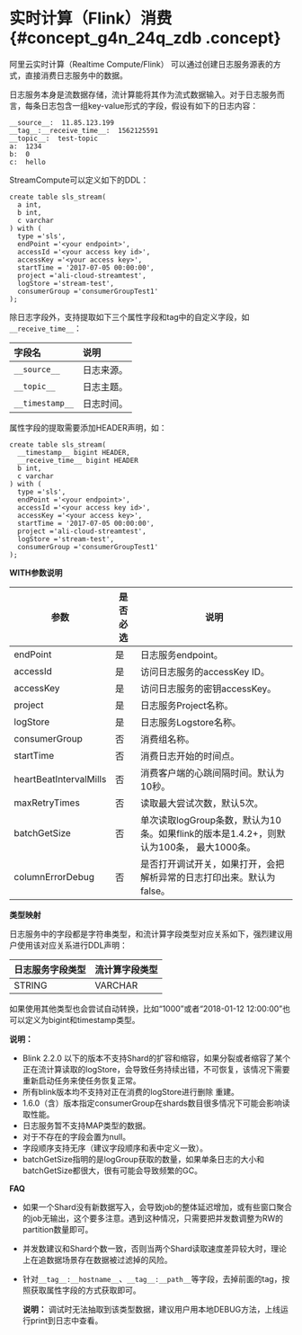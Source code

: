 # 实时计算（Flink）消费 {#concept_g4n_24q_zdb .concept}

阿里云实时计算（Realtime Compute/Flink） 可以通过创建日志服务源表的方式，直接消费日志服务中的数据。

日志服务本身是流数据存储，流计算能将其作为流式数据输入。对于日志服务而言，每条日志包含一组key-value形式的字段，假设有如下的日志内容：

``` {#codeblock_cyo_i18_xuy}
__source__:  11.85.123.199
__tag__:__receive_time__:  1562125591
__topic__:  test-topic
a:  1234
b:  0
c:  hello
```

StreamCompute可以定义如下的DDL：

``` {#codeblock_ayq_rm4_93n}
create table sls_stream(
  a int,
  b int,
  c varchar
) with (
  type ='sls',
  endPoint ='<your endpoint>',
  accessId ='<your access key id>',
  accessKey ='<your access key>',
  startTime = '2017-07-05 00:00:00',
  project ='ali-cloud-streamtest',
  logStore ='stream-test',
  consumerGroup ='consumerGroupTest1'
);
```

除日志字段外，支持提取如下三个属性字段和tag中的自定义字段，如`__receive_time__`：

|字段名|说明|
|:--|:-|
|`__source__`|日志来源。|
|`__topic__`|日志主题。|
|`__timestamp__`|日志时间。|

属性字段的提取需要添加HEADER声明，如：

``` {#codeblock_piq_iyv_r6v}
create table sls_stream(
  __timestamp__ bigint HEADER,
  __receive_time__ bigint HEADER
  b int,
  c varchar
) with (
  type ='sls',
  endPoint ='<your endpoint>',
  accessId ='<your access key id>',
  accessKey ='<your access key>',
  startTime = '2017-07-05 00:00:00',
  project ='ali-cloud-streamtest',
  logStore ='stream-test',
  consumerGroup ='consumerGroupTest1'
);
```

**WITH参数说明** 

|参数|是否必选|说明|
|--|----|--|
|endPoint|是|日志服务endpoint。|
|accessId|是|访问日志服务的accessKey ID。|
|accessKey|是|访问日志服务的密钥accessKey。|
|project|是|日志服务Project名称。|
|logStore|是|日志服务Logstore名称。|
|consumerGroup|否|消费组名称。|
|startTime|否|消费日志开始的时间点。|
|heartBeatIntervalMills|否|消费客户端的心跳间隔时间。默认为10秒。|
|maxRetryTimes|否|读取最大尝试次数，默认5次。|
|batchGetSize|否|单次读取logGroup条数，默认为10条。如果flink的版本是1.4.2+，则默认为100条， 最大1000条。|
|columnErrorDebug|否|是否打开调试开关，如果打开，会把解析异常的日志打印出来。默认为false。|

**类型映射**

日志服务中的字段都是字符串类型，和流计算字段类型对应关系如下，强烈建议用户使用该对应关系进行DDL声明：

|日志服务字段类型|流计算字段类型|
|--------|-------|
|STRING|VARCHAR|

如果使用其他类型也会尝试自动转换，比如“1000”或者“2018-01-12 12:00:00”也可以定义为bigint和timestamp类型。

**说明：** 

-   Blink 2.2.0 以下的版本不支持Shard的扩容和缩容，如果分裂或者缩容了某个正在流计算读取的logStore，会导致任务持续出错，不可恢复，该情况下需要重新启动任务来使任务恢复正常。
-   所有blink版本均不支持对正在消费的logStore进行删除 重建。
-   1.6.0（含）版本指定consumerGroup在shards数目很多情况下可能会影响读取性能。
-   日志服务暂不支持MAP类型的数据。
-   对于不存在的字段会置为null。
-   字段顺序支持无序（建议字段顺序和表中定义一致）。
-   batchGetSize指明的是logGroup获取的数量，如果单条日志的大小和batchGetSize都很大，很有可能会导致频繁的GC。

**FAQ** 

-   如果一个Shard没有新数据写入，会导致job的整体延迟增加，或有些窗口聚合的job无输出，这个要多注意。遇到这种情况，只需要把并发数调整为RW的partition数量即可。
-   并发数建议和Shard个数一致，否则当两个Shard读取速度差异较大时，理论上在追数据场景存在数据被过滤掉的风险。
-   针对`__tag__:__hostname__`、`__tag__:__path__`等字段，去掉前面的tag，按照获取属性字段的方式获取即可。

    **说明：** 调试时无法抽取到该类型数据，建议用户用本地DEBUG方法，上线运行print到日志中查看。


